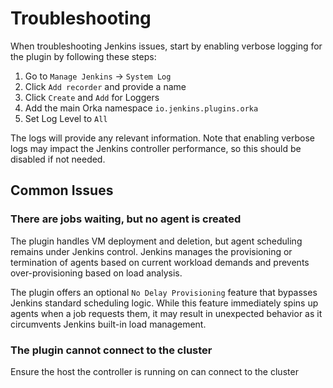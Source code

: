 # Troubleshooting

When troubleshooting Jenkins issues, start by enabling verbose logging for the plugin by following these steps: 

1. Go to `Manage Jenkins` -> `System Log`
1. Click `Add recorder` and provide a name
1. Click `Create` and `Add` for Loggers
1. Add the main Orka namespace `io.jenkins.plugins.orka`
1. Set Log Level to `All`

The logs will provide any relevant information. Note that enabling verbose logs may impact the Jenkins controller performance, so this should be disabled if not needed.

## Common Issues

### There are jobs waiting, but no agent is created

The plugin handles VM deployment and deletion, but agent scheduling remains under Jenkins control. Jenkins manages the provisioning or termination of agents based on current workload demands and prevents over-provisioning based on load analysis.

The plugin offers an optional `No Delay Provisioning` feature that bypasses Jenkins standard scheduling logic. While this feature immediately spins up agents when a job requests them, it may result in unexpected behavior as it circumvents Jenkins built-in load management.

### The plugin cannot connect to the cluster

Ensure the host the controller is running on can connect to the cluster
